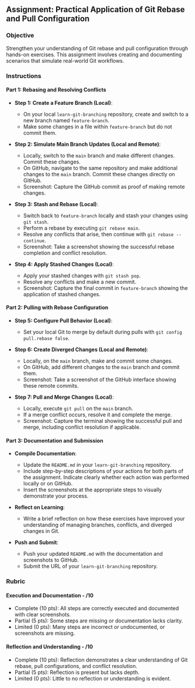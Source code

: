 ## Assignment: Practical Application of Git Rebase and Pull Configuration

### Objective

Strengthen your understanding of Git rebase and pull configuration through hands-on exercises. This assignment involves creating and documenting scenarios that simulate real-world Git workflows.

### Instructions

#### Part 1: Rebasing and Resolving Conflicts

- **Step 1: Create a Feature Branch (Local)**:

  - On your local `learn-git-branching` repository, create and switch to a new branch named `feature-branch`.
  - Make some changes in a file within `feature-branch` but do not commit them.

- **Step 2: Simulate Main Branch Updates (Local and Remote)**:

  - Locally, switch to the `main` branch and make different changes. Commit these changes.
  - On GitHub, navigate to the same repository and make additional changes to the `main` branch. Commit these changes directly on GitHub.
  - Screenshot: Capture the GitHub commit as proof of making remote changes.

- **Step 3: Stash and Rebase (Local)**:

  - Switch back to `feature-branch` locally and stash your changes using `git stash`.
  - Perform a rebase by executing `git rebase main`.
  - Resolve any conflicts that arise, then continue with `git rebase --continue`.
  - Screenshot: Take a screenshot showing the successful rebase completion and conflict resolution.

- **Step 4: Apply Stashed Changes (Local)**:
  - Apply your stashed changes with `git stash pop`.
  - Resolve any conflicts and make a new commit.
  - Screenshot: Capture the final commit in `feature-branch` showing the application of stashed changes.

#### Part 2: Pulling with Rebase Configuration

- **Step 5: Configure Pull Behavior (Local)**:

  - Set your local Git to merge by default during pulls with `git config pull.rebase false`.

- **Step 6: Create Diverged Changes (Local and Remote)**:

  - Locally, on the `main` branch, make and commit some changes.
  - On GitHub, add different changes to the `main` branch and commit them.
  - Screenshot: Take a screenshot of the GitHub interface showing these remote commits.

- **Step 7: Pull and Merge Changes (Local)**:
  - Locally, execute `git pull` on the `main` branch.
  - If a merge conflict occurs, resolve it and complete the merge.
  - Screenshot: Capture the terminal showing the successful pull and merge, including conflict resolution if applicable.

#### Part 3: Documentation and Submission

- **Compile Documentation**:

  - Update the `README.md` in your `learn-git-branching` repository.
  - Include step-by-step descriptions of your actions for both parts of the assignment. Indicate clearly whether each action was performed locally or on GitHub.
  - Insert the screenshots at the appropriate steps to visually demonstrate your process.

- **Reflect on Learning**:

  - Write a brief reflection on how these exercises have improved your understanding of managing branches, conflicts, and diverged changes in Git.

- **Push and Submit**:
  - Push your updated `README.md` with the documentation and screenshots to GitHub.
  - Submit the URL of your `learn-git-branching` repository.

### Rubric

#### Execution and Documentation - /10

- Complete (10 pts): All steps are correctly executed and documented with clear screenshots.
- Partial (5 pts): Some steps are missing or documentation lacks clarity.
- Limited (0 pts): Many steps are incorrect or undocumented, or screenshots are missing.

#### Reflection and Understanding - /10

- Complete (10 pts): Reflection demonstrates a clear understanding of Git rebase, pull configurations, and conflict resolution.
- Partial (5 pts): Reflection is present but lacks depth.
- Limited (0 pts): Little to no reflection or understanding is evident.
